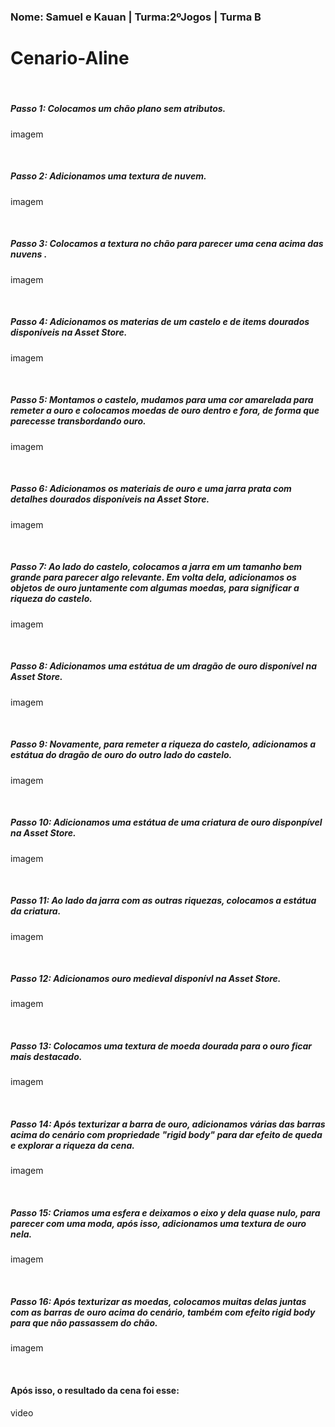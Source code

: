 <h3>Nome: Samuel e Kauan | Turma:2ºJogos | Turma B </h3>
                                                
# Cenario-Aline

<br>
<h5>Passo 1: Colocamos um chão plano sem atributos.</h5>

imagem

<br>
<h5>Passo 2: Adicionamos uma textura de nuvem.</h5>

imagem

<br>
<h5>Passo 3: Colocamos a textura no chão para parecer uma cena acima das nuvens .</h5>

imagem

<br>
<h5>Passo 4: Adicionamos os materias de um castelo e de items dourados disponíveis na Asset Store.</h5>

imagem

<br>
<h5>Passo 5: Montamos o castelo, mudamos para uma cor amarelada para remeter a ouro e colocamos moedas de ouro dentro e fora, de forma que parecesse transbordando ouro.</h5>

imagem

<br>
<h5>Passo 6: Adicionamos os materiais de ouro e uma jarra prata com detalhes dourados disponíveis na Asset Store.</h5>

imagem

<br>
<h5>Passo 7: Ao lado do castelo, colocamos a jarra em um tamanho bem grande para parecer algo relevante. Em volta dela, adicionamos os objetos de ouro juntamente com algumas moedas, para significar a riqueza do castelo.</h5>

imagem

<br>
<h5>Passo 8: Adicionamos uma estátua de um dragão de ouro disponível na Asset Store.</h5>

imagem

<br>
<h5>Passo 9: Novamente, para remeter a riqueza do castelo, adicionamos a estátua do dragão de ouro do outro lado do castelo.</h5>

imagem

<br>
<h5>Passo 10: Adicionamos uma estátua de uma criatura de ouro disponpível na Asset Store.</h5>

imagem

<br>
<h5>Passo 11: Ao lado da jarra com as outras riquezas, colocamos a estátua da criatura.</h5>

imagem

<br>
<h5>Passo 12: Adicionamos ouro medieval disponívl na Asset Store.</h5>

imagem

<br>
<h5>Passo 13: Colocamos uma textura de moeda dourada para o ouro ficar mais destacado.</h5>

imagem

<br>
<h5>Passo 14: Após texturizar a barra de ouro, adicionamos várias das barras acima do cenário com propriedade "rigid body" para dar efeito de queda e explorar a riqueza da cena.</h5>

imagem

<br>
<h5>Passo 15: Criamos uma esfera e deixamos o eixo y dela quase nulo, para parecer com uma moda, após isso, adicionamos uma textura de ouro nela.</h5>

imagem

<br>
<h5>Passo 16: Após texturizar as moedas, colocamos muitas delas juntas com as barras de ouro acima do cenário, também com efeito rigid body para que não passassem do chão.</h5>

imagem

<br>
<h4>Após isso, o resultado da cena foi esse:</h4>

video
